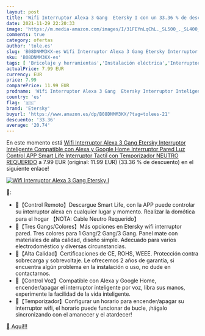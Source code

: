 ```yaml
---
layout: post
title: 'Wifi Interruptor Alexa 3 Gang  Etersky I con un 33.36 % de descuento'
date: 2021-11-29 22:20:33
image: 'https://m.media-amazon.com/images/I/31FEYnLqChL._SL500_._SL400_.jpg'
comments: true
category: ofertas
author: 'tole.es'
slug: 'B08DNMM3KX-es Wifi Interruptor Alexa 3 Gang Etersky Interruptor...'
sku: 'B08DNMM3KX-es'
tags: [ 'Bricolaje y herramientas','Instalación eléctrica','Interruptores y reguladores de luz','Reguladores de intensidad','alexa','etersky','google','home', ]
actualPrice: 7.99 EUR
currency: EUR
price: 7.99
comparePrice: 11.99 EUR
prodname: 'Wifi Interruptor Alexa 3 Gang  Etersky Interruptor Inteligente Compatible con Alexa y Google Home  Interruptor Pared Luz Control APP  Smart Life Interruptor Tactil con Temporizador NEUTRO REQUERIDO'
country: 'es'
flag: '🇪🇸'
brand: 'Etersky'
buyurl: 'https://www.amazon.es/dp/B08DNMM3KX/?tag=tolees-21'
descuento: '33.36'
average: '20.74'
---
```


En este momento está [Wifi Interruptor Alexa 3 Gang  Etersky Interruptor Inteligente Compatible con Alexa y Google Home  Interruptor Pared Luz Control APP  Smart Life Interruptor Tactil con Temporizador NEUTRO REQUERIDO](https://www.amazon.es/dp/B08DNMM3KX/?tag=tolees-21) a 7.99 EUR (original: 11.99 EUR) (33.36 %  de descuento) en el siguiente enlace!

[![Wifi Interruptor Alexa 3 Gang  Etersky I](https://m.media-amazon.com/images/I/31FEYnLqChL._SL500_._SL400_.jpg)](https://www.amazon.es/dp/B08DNMM3KX/?tag=tolees-21)

🔎:

- 🔸【Control Remoto】Descargue Smart Life, con la APP puede controlar su interruptor alexa en cualquier lugar y momento. Realizar la domótica para el hogar 【NOTA: Cable Neutro Requerido】
- 🔸【Tres Gangs/Colores】Más opciones en Etersky wifi interruptor pared. Tres colores para 1 Gang/2 Gang/3 Gang. Panel mate con materiales de alta calidad, diseño simple. Adecuado para varios electrodoméstico y diversas circunstancias.
- 🔸【Alta Calidad】Certificaciones de CE, ROHS, WEEE. Protección contra sobrecarga y sobrevoltaje. Le ofrecemos 2 años de garantía, si encuentra algún problema en la instalación o uso, no dude en contactarnos.
- 🔸【Control Voz】Compatible con Alexa y Google Home, encender/apagar el interruptor inteligente por voz, libra sus manos, experimente la facilidad de la vida inteligente.
- 🔸【Temporizador】Configurar un horario para encender/apagar su interruptor wifi, el horario puede funcionar de bucle, ¡hágalo sincronizando con el amanecer y el atardecer!

[🛒 Aquí!!!](https://www.amazon.es/dp/B08DNMM3KX/?tag=tolees-21)
